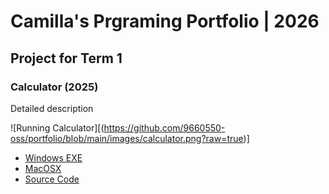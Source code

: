 # Camilla's Prgraming Portfolio | 2026

## Project for Term 1

### Calculator (2025)

Detailed description

![Running Calculator][(https://github.com/9660550-oss/portfolio/blob/main/images/calculator.png?raw=true)]

* [Windows EXE]()
* [MacOSX]()
* [Source Code]()

